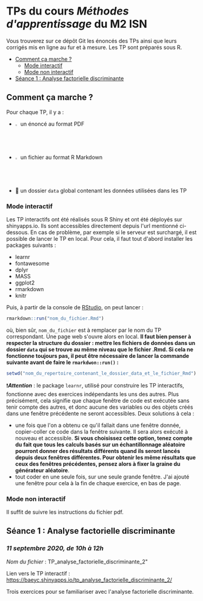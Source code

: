# TPs du cours *Méthodes d'apprentissage* du M2 ISN

Vous trouverez sur ce dépôt Git les énoncés des TPs ainsi que leurs corrigés mis en ligne au fur et à mesure. Les TP sont préparés sous R.

  * [Comment ça marche ?](#how-to)
    + [Mode interactif](#mode-interactif)
    + [Mode non interactif](#mode-non-interactif)
  * [Séance 1 : Analyse factorielle discriminante](#tp-afd)


<a name="how-to"></a>
## Comment ça marche ?
Pour chaque TP, il y a :
 - <img src="https://upload.wikimedia.org/wikipedia/commons/8/87/PDF_file_icon.svg" width=2%>  un énoncé au format PDF
 - <img src="https://upload.wikimedia.org/wikipedia/commons/4/48/Markdown-mark.svg" width=2%>  un fichier au format R Markdown
 - :open_file_folder: un dossier `data` global contenant les données utilisées dans les TP
 
 <a name="mode-interactif"></a>
### Mode interactif

Les TP interactifs ont été réalisés sous R Shiny et ont été déployés sur shinyapps.io. Ils sont accessibles directement depuis l'url mentionné ci-dessous. En cas de problème, par exemple si le serveur est surchargé, il est possible de lancer le TP en local.
Pour cela, il faut tout d'abord installer les packages suivants :
 - learnr
 - fontawesome
 - dplyr
 - MASS
 - ggplot2
 - rmarkdown
 - knitr
 
Puis, à partir de la console de [RStudio](https://rstudio.com/), on peut lancer :
```r
rmarkdown::run("nom_du_fichier.Rmd")
```
où, bien sûr, `nom_du_fichier` est à remplacer par le nom du TP correspondant. Une page web s'ouvre alors en local.
**Il faut bien penser à respecter la structure du dossier : mettre les fichiers de données dans un dossier `data` qui se trouve au même niveau que le fichier .Rmd. Si cela ne fonctionne toujours pas, il peut être nécessaire de lancer la commande suivante avant de faire le `rmarkdwon::run()` :**
```r
setwd("nom_du_repertoire_contenant_le_dossier_data_et_le_fichier_Rmd") # pour préciser où chercher les fichiers
```

:heavy_exclamation_mark:***Attention*** : le package `learnr`, utilisé pour construire les TP interactifs, fonctionne avec des exercices indépendants les uns des autres. Plus précisément, cela signifie que chaque fenêtre de code est exécutée sans tenir compte des autres, et donc aucune des variables ou des objets créés dans une fenêtre précédente ne seront accessibles. Deux solutions à cela : 
 - une fois que l'on a obtenu ce qu'il fallait dans une fenêtre donnée, copier-coller ce code dans la fenêtre suivante. Il sera alors exécuté à nouveau et accessible. **Si vous choisissez cette option, tenez compte du fait que tous les calculs basés sur un échantillonnage aléatoire pourront donner des résultats différents quand ils seront lancés depuis deux fenêtres différentes. Pour obtenir les même résultats que ceux des fenêtres précédentes, pensez alors à fixer la graine du générateur aléatoire**.
 - tout coder en une seule fois, sur une seule grande fenêtre. J'ai ajouté une fenêtre pour cela à la fin de chaque exercice, en bas de page.

 <a name="mode-non-interactif"></a>
### Mode non interactif
Il suffit de suivre les instructions du fichier pdf.


 <a name="tp-afd"></a>
## Séance 1 : Analyse factorielle discriminante
### *11 septembre 2020, de 10h à 12h*

*Nom du fichier* : TP_analyse_factorielle_discriminante_2"

Lien vers le TP interactif : https://baeyc.shinyapps.io/tp_analyse_factorielle_discriminante_2/

Trois exercices pour se familiariser avec l'analyse factorielle discriminante.
